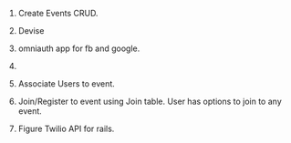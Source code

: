 1. Create Events CRUD.
2. Devise
3. omniauth  app for fb and google.
4. 
5. Associate Users to event.
6. Join/Register to event using Join table. User has options to join to any event. 
 
7. Figure Twilio API for rails.


